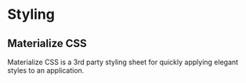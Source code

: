 # Styling

## Materialize CSS

Materialize CSS is a 3rd party styling sheet for quickly applying elegant styles to an application.